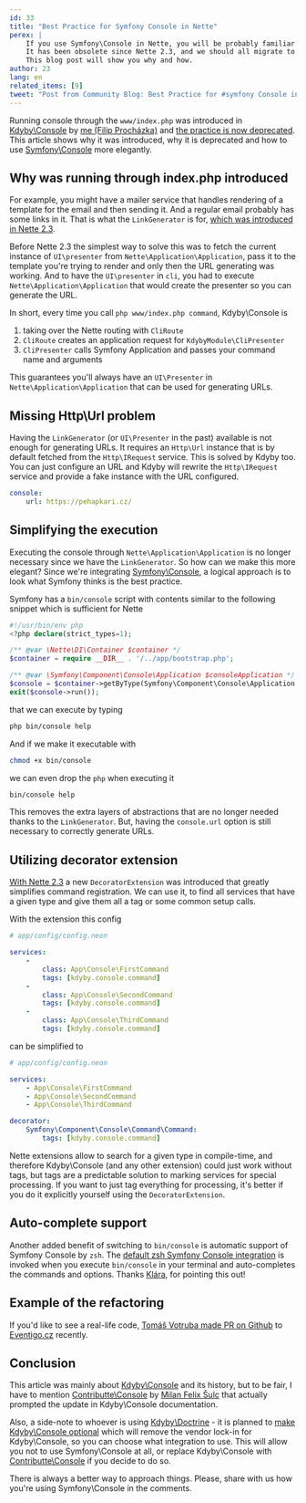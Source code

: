 ```yaml
---
id: 33
title: "Best Practice for Symfony Console in Nette"
perex: |
    If you use Symfony\Console in Nette, you will be probably familiar with `php index.php command` approach.
    It has been obsolete since Nette 2.3, and we should all migrate to its successor.
    This blog post will show you why and how.
author: 23
lang: en
related_items: [9]
tweet: "Post from Community Blog: Best Practice for #symfony Console in #nettefw"
---
```


Running console through the `www/index.php` was introduced in [Kdyby\Console](https://github.com/Kdyby/Console/) by [me (Filip Procházka)](https://filip-prochazka.com/) and [the practice is now deprecated](https://github.com/Kdyby/Console/commit/db9c3304f0998bc82724665d3b43d3b6e3eb40ce). This article shows why it was introduced, why it is deprecated and how to use [Symfony\Console](https://github.com/symfony/console) more elegantly.

## Why was running through index.php introduced

For example, you might have a mailer service that handles rendering of a template for the email and then sending it. And a regular email probably has some links in it. That is what the `LinkGenerator` is for, [which was introduced in Nette 2.3](https://github.com/nette/application/commit/e0305285cebc65426073061b261e084daef4933e).

Before Nette 2.3 the simplest way to solve this was to fetch the current instance of `UI\presenter` from `Nette\Application\Application`, pass it to the template you're trying to render and only then the URL generating was working. And to have the `UI\presenter` in `cli`, you had to execute `Nette\Application\Application` that would create the presenter so you can generate the URL.

In short, every time you call `php www/index.php command`, Kdyby\Console is

1. taking over the Nette routing with `CliRoute`
2. `CliRoute` creates an application request for `KdybyModule\CliPresenter`
3. `CliPresenter` calls Symfony Application and passes your command name and arguments

This guarantees you'll always have an `UI\Presenter` in `Nette\Application\Application` that can be used for generating URLs.

## Missing Http\Url problem

Having the `LinkGenerator` (or `UI\Presenter` in the past) available is not enough for generating URLs. It requires an `Http\Url` instance that is by default fetched from the `Http\IRequest` service. This is solved by Kdyby too. You can just configure an URL and Kdyby will rewrite the `Http\IRequest` service and provide a fake instance with the URL configured.

```yaml
console:
    url: https://pehapkari.cz/
```

## Simplifying the execution

Executing the console through `Nette\Application\Application` is no longer necessary since we have the `LinkGenerator`. So how can we make this more elegant? Since we're integrating [Symfony\Console](https://github.com/symfony/console), a logical approach is to look what Symfony thinks is the best practice.

Symfony has a `bin/console` script with contents similar to the following snippet which is sufficient for Nette

```php
#!/usr/bin/env php
<?php declare(strict_types=1);

/** @var \Nette\DI\Container $container */
$container = require __DIR__ . '/../app/bootstrap.php';

/** @var \Symfony\Component\Console\Application $consoleApplication */
$console = $container->getByType(Symfony\Component\Console\Application::class);
exit($console->run());
```

that we can execute by typing


```bash
php bin/console help
```

And if we make it executable with

```bash
chmod +x bin/console
```

we can even drop the `php` when executing it

```bash
bin/console help
```

This removes the extra layers of abstractions that are no longer needed thanks to the `LinkGenerator`. But, having the `console.url` option is still necessary to correctly generate URLs.

## Utilizing decorator extension

[With Nette 2.3](https://github.com/nette/di/commit/28fdac304b967ae43a90936069d94316ee2daca4) a new `DecoratorExtension` was introduced that greatly simplifies command registration. We can use it, to find all services that have a given type and give them all a tag or some common setup calls.

With the extension this config

```yaml
# app/config/config.neon

services:
    -
        class: App\Console\FirstCommand
        tags: [kdyby.console.command]
    -
        class: App\Console\SecondCommand
        tags: [kdyby.console.command]
    -
        class: App\Console\ThirdCommand
        tags: [kdyby.console.command]
```

can be simplified to

```yaml
# app/config/config.neon

services:
    - App\Console\FirstCommand
    - App\Console\SecondCommand
    - App\Console\ThirdCommand

decorator:
    Symfony\Component\Console\Command\Command:
        tags: [kdyby.console.command]
```

Nette extensions allow to search for a given type in compile-time, and therefore Kdyby\Console (and any other extension) could just work without tags, but tags are a predictable solution to marking services for special processing. If you want to just tag everything for processing, it's better if you do it explicitly yourself using the `DecoratorExtension`.

## Auto-complete support

Another added benefit of switching to `bin/console` is automatic support of Symfony Console by `zsh`. The [default zsh Symfony Console integration](https://github.com/robbyrussell/oh-my-zsh/blob/291e96dcd034750fbe7473482508c08833b168e3/plugins/symfony2/symfony2.plugin.zsh) is invoked when you execute `bin/console` in your terminal and auto-completes the commands and options. Thanks [Klára](https://twitter.com/kerlebac), for pointing this out!

## Example of the refactoring

If you'd like to see a real-life code, [Tomáš Votruba made PR on Github](https://github.com/eventigo/eventigo-web/pull/19/files) to [Eventigo.cz](https://eventigo.cz/) recently.

## Conclusion

This article was mainly about [Kdyby\Console](https://github.com/Kdyby/Console/) and its history, but to be fair, I have to mention [Contributte\Console](https://github.com/contributte/console) by [Milan Felix Šulc](https://f3l1x.io) that actually prompted the update in Kdyby\Console documentation.

Also, a side-note to whoever is using [Kdyby\Doctrine](https://github.com/Kdyby/Doctrine) - it is planned to [make Kdyby\Console optional](https://github.com/Kdyby/Doctrine/issues/190) which will remove the vendor lock-in for Kdyby\Console, so you can choose what integration to use. This will allow you not to use Symfony\Console at all, or replace Kdyby\Console with [Contributte\Console](https://github.com/contributte/console) if you decide to do so.

There is always a better way to approach things. Please, share with us how you're using Symfony\Console in the comments.
